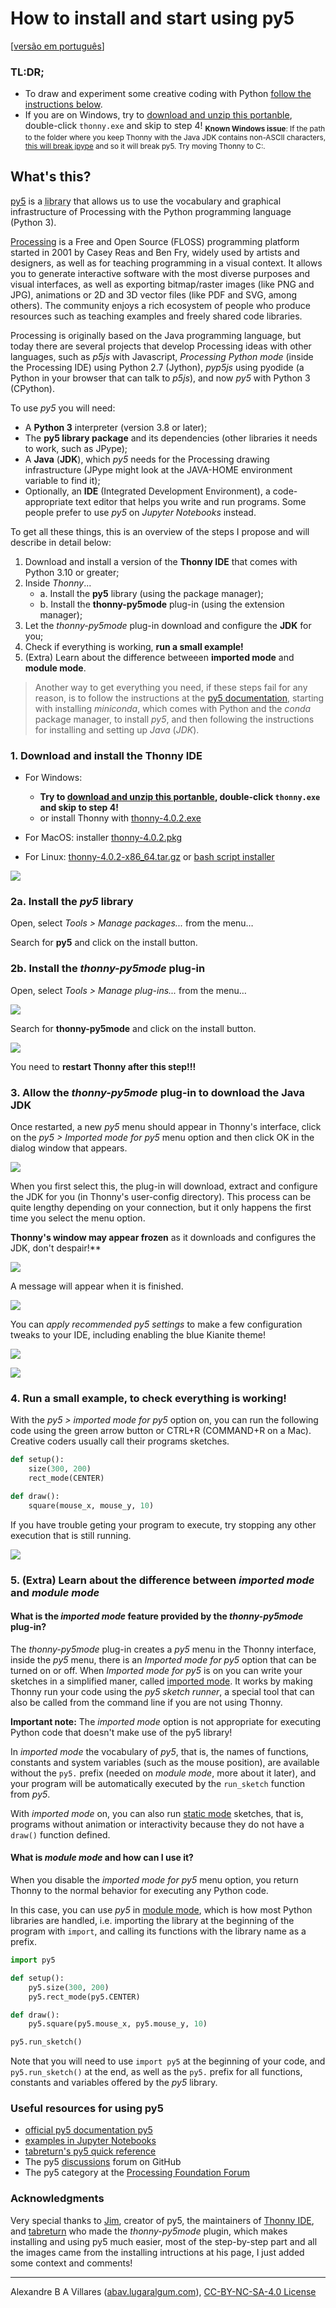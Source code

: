 # How to install and start using py5

[[versão em português](index.md)]

### TL:DR;

- To draw and experiment some creative coding with Python [follow the instructions below](https://abav.lugaralgum.com/como-instalar-py5/index-EN.html#1-download-and-install-the-thonny-ide).
- If you are on Windows, try to [download and unzip this portanble](https://www.dropbox.com/scl/fi/2mnhk1k1yj6ab55p02z6q/thonny-4-with-py5-100-windows-portable.zip?rlkey=0du7vkd2nn2etlwftqw69hq1t&dl=0), double-click `thonny.exe` and skip to step 4!
  <sub>**Known Windows issue**: If the path to the folder where you keep Thonny with the Java JDK contains non-ASCII characters, [this will break jpype](https://github.com/jpype-project/jpype/issues/1111) and so it will break py5. Try moving Thonny to C:\.</sub>  

## What's this?

[py5](https://github.com/py5coding) is a <ins title="Libraries are packages of complementary software functions made by other people to help you develop your own programs" style="text-decoration:underline; text-decoration-style: dotted;">library</ins> that allows us to use the vocabulary and graphical infrastructure of Processing with the Python programming language (Python 3).

[Processing](http://processing.org/) is a Free and Open Source (FLOSS) programming platform started in 2001 by Casey Reas and Ben Fry, widely used by artists and designers, as well as for teaching programming in a visual context. It allows you to generate interactive software with the most diverse purposes and visual interfaces, as well as exporting bitmap/raster images (like PNG and JPG), animations or 2D and 3D vector files (like PDF and SVG, among others). The community enjoys a rich ecosystem of people who produce resources such as teaching examples and freely shared code libraries.

Processing is originally based on the Java programming language, but today there are several projects that develop Processing ideas with other languages, such as *p5js* with Javascript, *Processing Python mode* (inside the Processing IDE) using Python 2.7 (Jython), *pyp5js* using pyodide (a Python in your browser that can talk to *p5js*), and now *py5* with Python 3 (CPython).

To use *py5* you will need:

- A **Python 3** interpreter (version 3.8 or later);
- The **py5 library package** and its dependencies (other libraries it needs to work, such as JPype);
- A **Java** (**JDK**), which *py5* needs for the Processing drawing infrastructure (JPype might look at the JAVA-HOME environment variable to find it);
- Optionally, an **IDE** (Integrated Development Environment), a code-appropriate text editor that helps you write and run programs. Some people prefer to use *py5* on *Jupyter Notebooks* instead.

To get all these things, this is an overview of the steps I propose and will describe in detail below:

1. Download and install a version of the **Thonny IDE** that comes with Python 3.10 or greater;
2. Inside *Thonny*...
    - a. Install the **py5** library (using the package manager);
    - b. Install the **thonny-py5mode** plug-in (using the extension manager); 
3. Let the *thonny-py5mode* plug-in download and configure the **JDK** for you;
4. Check if everything is working, **run a small example!**
5. (Extra) Learn about the difference betweeen **imported mode** and **module mode**. 

>  Another way to get everything you need, if these steps fail for any reason, is to follow the instructions at the [py5 documentation](https://py5coding.org/content/install.html), starting with installing *miniconda*, which comes with Python and the *conda* package manager, to install *py5*, and then following the instructions for installing and setting up *Java* (*JDK*).

### 1. Download and install the Thonny IDE


- For Windows: 

    - **Try to [download and unzip this portanble](https://www.dropbox.com/scl/fi/2mnhk1k1yj6ab55p02z6q/thonny-4-with-py5-100-windows-portable.zip?rlkey=0du7vkd2nn2etlwftqw69hq1t&dl=0), double-click `thonny.exe` and skip to step 4!**
    - or install Thonny with [thonny-4.0.2.exe](https://github.com/thonny/thonny/releases/download/v4.0.2/thonny-4.0.2.exe)

- For MacOS: installer [thonny-4.0.2.pkg](https://github.com/thonny/thonny/releases/download/v4.0.2/thonny-4.0.2.pkg) 

- For Linux: [thonny-4.0.2-x86_64.tar.gz](https://github.com/thonny/thonny/releases/download/v4.0.2/thonny-4.0.2-x86_64.tar.gz) or [bash script installer](https://github.com/thonny/thonny/releases/download/v4.0.2/thonny-4.0.2.bash)

![](https://raw.githubusercontent.com/tabreturn/thonny-py5mode/main/screenshots/02-start-splash.png)


### 2a. Install the *py5* library

Open, select *Tools > Manage packages...* from the menu…

Search for **py5** and click on the install button.

### 2b. Install the *thonny-py5mode* plug-in

Open, select *Tools > Manage plug-ins...* from the menu…

![](https://raw.githubusercontent.com/tabreturn/thonny-py5mode/main/screenshots/03.01-manage-plug-ins.png)

Search for **thonny-py5mode** and click on the install button.

![](https://raw.githubusercontent.com/tabreturn/thonny-py5mode/main/screenshots/03.02-install-plug-in.png)

You need to __restart Thonny after this step!!!__

### 3. Allow the *thonny-py5mode* plug-in to download the Java JDK

Once restarted, a new *py5* menu should appear in Thonny's interface, click on the *py5 > Imported mode for py5* menu option and then click OK in the dialog window that appears.

![](https://raw.githubusercontent.com/tabreturn/thonny-py5mode/main/screenshots/04.01-activate-imported-mode.png)

When you first select this, the plug-in will download, extract and configure the JDK for you (in Thonny's user-config directory). This process can be quite lengthy depending on your connection, but it only happens the first time you select the menu option.

**Thonny's window may appear frozen** as it downloads and configures the JDK, don't despair!**

![](https://raw.githubusercontent.com/tabreturn/thonny-py5mode/main/screenshots/04.02-download-jdk.png)

A message will appear when it is finished.

![](https://raw.githubusercontent.com/tabreturn/thonny-py5mode/main/screenshots/04.03-download-jdk-done.png)

You can *apply recommended py5 settings* to make a few configuration tweaks to your IDE, including enabling the blue Kianite theme! 

![](https://raw.githubusercontent.com/tabreturn/thonny-py5mode/main/screenshots/05-apply-recommended-settings.png)

![](https://raw.githubusercontent.com/tabreturn/thonny-py5mode/main/screenshots/06.01-imported-activated.png)


### 4. Run a small example, to check everything is working!

With the *py5 > imported mode for py5* option on, you can run the following code using the green arrow button or CTRL+R (COMMAND+R on a Mac). Creative coders usually call their programs sketches.

```python
def setup():
    size(300, 200)
    rect_mode(CENTER)

def draw():
    square(mouse_x, mouse_y, 10)
```

If you have trouble geting your program to execute, try stopping any other execution that is still running.

![](https://raw.githubusercontent.com/tabreturn/thonny-py5mode/main/screenshots/06.02-running-sketch.png)

### 5. (Extra) Learn about the difference between *imported mode* and *module mode*

#### What is the *imported mode* feature provided by the *thonny-py5mode* plug-in?

The *thonny-py5mode* plug-in creates a *py5* menu in the Thonny interface, inside the *py5* menu, there is an *Imported mode for py5* option that can be turned on or off. When *Imported mode for py5* is on you can write your sketches in a simplified maner, called [imported mode](https://py5coding.org/content/py5_modes.html#imported-mode). It works by making Thonny run your code using the *py5 sketch runner*, a special tool that can also be called from the command line if you are not using Thonny.

**Important note:** The *imported mode* option is not appropriate for executing Python code that doesn't make use of the py5 library!

In *imported mode* the vocabulary of *py5*, that is, the names of functions, constants and system variables (such as the mouse position), are available without the `py5.` prefix (needed on *module mode*, more about it later), and your program will be automatically executed by the `run_sketch` function from *py5*.

With *imported mode* on, you can also run [static mode](https://py5coding.org/content/py5_modes.html#static-mode) sketches, that is, programs without animation or interactivity because they do not have a `draw()` function defined.

#### What is *module mode* and how can I use it?

When you disable the *imported mode for py5* menu option, you return Thonny to the normal behavior for executing any Python code.

In this case, you can use *py5* in [module mode](https://py5coding.org/content/py5_modes.html#module-mode), which is how most Python libraries are handled, i.e. importing the library at the beginning of the program with `import`, and calling its functions with the library name as a prefix.

```python
import py5

def setup():
    py5.size(300, 200)
    py5.rect_mode(py5.CENTER)

def draw():
    py5.square(py5.mouse_x, py5.mouse_y, 10)

py5.run_sketch()
```

Note that you will need to use `import py5` at the beginning of your code, and `py5.run_sketch()` at the end, as well as the `py5.` prefix for all functions, constants and variables offered by the *py5* library.

### Useful resources for using py5

- [official py5 documentation py5](http://py5coding.org/)
- [examples in Jupyter Notebooks](https://github.com/py5coding/py5examples)
- [tabreturn's py5 quick reference](https://github.com/tabreturn/processing.py-cheat-sheet/blob/pt-br/py5/py5_cc.pdf)
- The py5 [discussions](https://github.com/py5coding/py5generator/discussions) forum on GitHub
- The py5 category at the [Processing Foundation Forum](https://discourse.processing.org/c/a-version-of-processing-for-python-38-to-work-with-other-popular-python-libraries-and-tools-such-as-jupyter-numpy-shapely-trimesh-matplotlib-and-pillow-built-to-work-with-popular-python-libraries-and-tools-such-as-jupyter-numpy-shapely-etc/28)

### Acknowledgments

Very special thanks to [Jim](https://ixora.io/), creator of py5, the maintainers of [Thonny IDE](https://github.com/thonny/), and [tabreturn](https://portfolio.tabreturn.com/) who made the *thonny-py5mode* plugin, which makes installing and using py5 much easier, most of the step-by-step part and all the images came from the installing intructions at his page, I just added some context and comments!

---

Alexandre B A Villares ([abav.lugaralgum.com](https://abav.lugaralgum.com/)), [CC-BY-NC-SA-4.0 License](https://creativecommons.org/licenses/by-nc-sa/4.0/)
